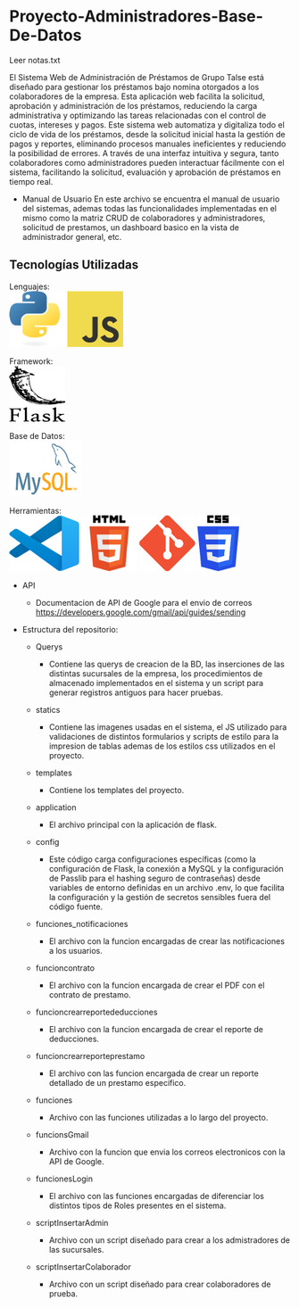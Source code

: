 # Proyecto-Administradores-Base-De-Datos

Leer notas.txt

El Sistema Web de Administración de Préstamos de Grupo Talse está diseñado para gestionar los préstamos bajo nomina 
otorgados a los colaboradores de la empresa. Esta aplicación web facilita la solicitud, aprobación y administración 
de los préstamos, reduciendo la carga administrativa y optimizando las tareas relacionadas con el control de cuotas, 
intereses y pagos.
Este sistema web automatiza y digitaliza todo el ciclo de vida de los préstamos, desde la solicitud inicial hasta la 
gestión de pagos y reportes, eliminando procesos manuales ineficientes y reduciendo la posibilidad de errores. 
A través de una interfaz intuitiva y segura, tanto colaboradores como administradores pueden interactuar fácilmente 
con el sistema, facilitando la solicitud, evaluación y aprobación de préstamos en tiempo real.

- Manual de Usuario
En este archivo se encuentra el manual de usuario del sistemas, ademas todas las funcionalidades implementadas en el 
mismo como la matriz CRUD de colaboradores y administradores, solicitud de prestamos, un dashboard basico en la vista 
de administrador general, etc.

## Tecnologías Utilizadas

Lenguajes:<br />
<img src="ImagenesREADME/python.png" width="100" height="100">      <img src="ImagenesREADME/Javascript.png" width="100" height="100"><br />

Framework:<br />
<img src="ImagenesREADME/flask.png" width="100" height="100"><br />

Base de Datos:<br />
<img src="ImagenesREADME/MySQL.png" width="130" height="100"><br />

Herramientas: <br />
<img src="ImagenesREADME/Code.png" width="125" height="100"> <img src="ImagenesREADME/html.svg.png" width="100" height="100"> <img src="ImagenesREADME/git.png" width="100" height="100"> <img src="ImagenesREADME/css.png" width="75" height="100">

- API
    - Documentacion de API de Google para el envio de correos 
        https://developers.google.com/gmail/api/guides/sending

- Estructura del repositorio:
    - Querys
      - Contiene las querys de creacion de la BD, las inserciones de las distintas sucursales de la empresa, los procedimientos de almacenado implementados en el sistema y un script para generar registros antiguos para hacer pruebas.

    - statics
      - Contiene las imagenes usadas en el sistema, el JS utilizado para validaciones de distintos formularios y scripts de estilo para la impresion de tablas ademas de los estilos css utilizados en el proyecto.

    - templates
      - Contiene los templates del proyecto.

    - application
      - El archivo principal con la aplicación de flask.

    - config
      - Este código carga configuraciones específicas (como la configuración de Flask, la conexión a MySQL y la 
        configuración de Passlib para el hashing seguro de contraseñas) desde variables de entorno definidas en un archivo .env, 
        lo que facilita la configuración y la gestión de secretos sensibles fuera del código fuente.

    - funciones_notificaciones
      - El archivo con la funcion encargadas de crear las notificaciones a los usuarios.

    - funcioncontrato
      - El archivo con la funcion encargada de crear el PDF con el contrato de prestamo.

    - funcioncrearreportededucciones
      - El archivo con la funcion encargada de crear el reporte de deducciones.

    - funcioncrearreporteprestamo
      - El archivo con las funcion encargada de crear un reporte detallado de un prestamo especifico.

    - funciones
      - Archivo con las funciones utilizadas a lo largo del proyecto.

    - funcionsGmail
      - Archivo con la funcion que envia los correos electronicos con la API de Google.

    - funcionesLogin
      - El archivo con las funciones encargadas de diferenciar los distintos tipos de Roles presentes en el sistema.

    - scriptInsertarAdmin
      - Archivo con un script diseñado para crear a los admistradores de las sucursales. 

    - scriptInsertarColaborador
      - Archivo con un script diseñado para crear colaboradores de prueba.
